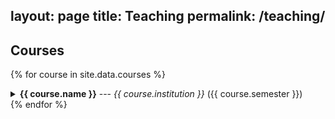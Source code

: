 layout: page
title: Teaching
permalink: /teaching/
---

## Courses
{% for course in site.data.courses %}
  <details>
    <summary>
      <strong>{{ course.name }}</strong> --- <i>{{ course.institution }}</i> ({{ course.semester }})
    </summary>
    <p>{{ course.description }}</p>
    <ul>
      {% for pdf in course.pdfs %}
        <li><a href="{{ '/assets/courses/' | append: course.name | append: '/' | append: pdf }}" target="_blank">{{ pdf }}</a></li>
      {% endfor %}
    </ul>
  </details>
{% endfor %}
